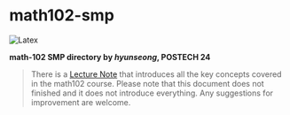 # math102-smp

![Latex](https://img.shields.io/badge/LaTeX-008080?style=for-the-badge&logo=latex&labelColor=008080)

**math-102 SMP directory by *hyunseong*, POSTECH 24**

> There is a [Lecture Note](https://github.com/nyeoglya/math102-smp/blob/main/lecture_note/math102mid.pdf) that introduces all the key concepts covered in the math102 course. Please note that this document does not finished and it does not introduce everything. Any suggestions for improvement are welcome.
